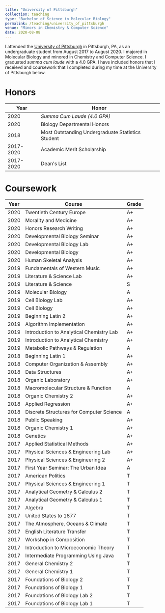 ```yaml
---
title: "University of Pittsburgh"
collection: teaching
type: "Bachelor of Science in Molecular Biology"
permalink: /teaching/university_of_pittsburgh
venue: "Minors in Chemistry & Computer Science"
date: 2020-08-08
---
```


I attended the [University of Pittsburgh](https://www.pitt.edu) in Pittsburgh, PA, as an undergraduate student from August 2017 to August 2020. I majored in Molecular Biology and minored in Chemistry and Computer Science. I graduated *summa cum laude* with a 4.0 GPA. I have included honors that I receievd and coursework that I completed during my time at the University of Pittsburgh below.

Honors
======


| Year       | Honor                                             |
|------------|---------------------------------------------------|
| 2020       | *Summa Cum Laude (4.0 GPA)*                       |
| 2020       | Biology Departmental Honors                       |
| 2018       | Most Outstanding Undergraduate Statistics Student |
| 2017-2020  | Academic Merit Scholarship                        |
| 2017-2020  | Dean's List                                       |


Coursework
======


| Year | Course                                    | Grade |
|------|-------------------------------------------|-------|
| 2020 | Twentieth Century Europe                  | A+    |
| 2020 | Morality and Medicine                     | A+    |
| 2020 | Honors Research Writing                   | A+    |
| 2020 | Developmental Biology Seminar             | A+    |
| 2020 | Developmental Biology Lab                 | A+    |
| 2020 | Developmental Biology                     | A+    |
| 2020 | Human Skeletal Analysis                   | A+    |
| 2019 | Fundamentals of Western Music             | A+    |
| 2019 | Literature & Science Lab                  | A+    |
| 2019 | Literature & Science                      | S     |
| 2019 | Molecular Biology                         | A     |
| 2019 | Cell Biology Lab                          | A+    |
| 2019 | Cell Biology                              | A+    |
| 2019 | Beginning Latin 2                        | A+    |
| 2019 | Algorithm Implementation                  | A+    |
| 2019 | Introduction to Analytical Chemistry Lab  | A+    |
| 2019 | Introduction to Analytical Chemistry      | A+    |
| 2019 | Metabolic Pathways & Regulation           | A     |
| 2018 | Beginning Latin 1                        | A+    |
| 2018 | Computer Organization & Assembly          | A+    |
| 2018 | Data Structures                           | A+    |
| 2018 | Organic Laboratory                        | A+    |
| 2018 | Macromolecular Structure & Function       | A     |
| 2018 | Organic Chemistry 2                       | A+    |
| 2018 | Applied Regression                        | A+    |
| 2018 | Discrete Structures for Computer Science  | A     |
| 2018 | Public Speaking                           | A+    |
| 2018 | Organic Chemistry 1                       | A+    |
| 2018 | Genetics                                  | A+    |
| 2017 | Applied Statistical Methods               | A+    |
| 2017 | Physical Sciences & Engineering Lab      | A+    |
| 2017 | Physical Sciences & Engineering 2        | A+    |
| 2017 | First Year Seminar: The Urban Idea        | A     |
| 2017 | American Politics                         | T     |
| 2017 | Physical Sciences & Engineering 1        | T     |
| 2017 | Analytical Geometry & Calculus 2          | T     |
| 2017 | Analytical Geometry & Calculus 1          | T     |
| 2017 | Algebra                                   | T     |
| 2017 | United States to 1877                     | T     |
| 2017 | The Atmosphere, Oceans & Climate          | T     |
| 2017 | English Literature Transfer               | T     |
| 2017 | Workshop in Composition                   | T     |
| 2017 | Introduction to Microeconomic Theory      | T     |
| 2017 | Intermediate Programming Using Java       | T     |
| 2017 | General Chemistry 2                       | T     |
| 2017 | General Chemistry 1                       | T     |
| 2017 | Foundations of Biology 2                  | T     |
| 2017 | Foundations of Biology 1                  | T     |
| 2017 | Foundations of Biology Lab 2              | T     |
| 2017 | Foundations of Biology Lab 1              | T     |
